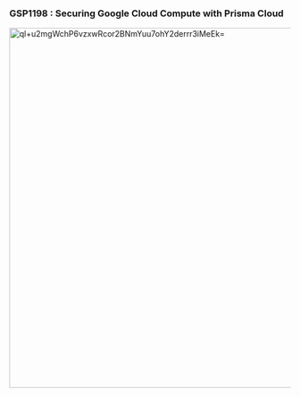 ### GSP1198 :  Securing Google Cloud Compute with Prisma Cloud 

<img width="644" alt="ql+u2mgWchP6vzxwRcor2BNmYuu7ohY2derrr3iMeEk=" src="https://github.com/tariqsheikhsw/GoogleCloudArchitectLabs/assets/54164634/0eac9126-3d71-499c-bc9d-86072d19b887">




